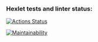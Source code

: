 ### Hexlet tests and linter status:

[![Actions Status](https://github.com/yonamin/frontend-project-11/actions/workflows/hexlet-check.yml/badge.svg)](https://github.com/yonamin/frontend-project-11/actions)

[![Maintainability](https://api.codeclimate.com/v1/badges/6493abe708e54ba93427/maintainability)](https://codeclimate.com/github/yonamin/frontend-project-11/maintainability)
